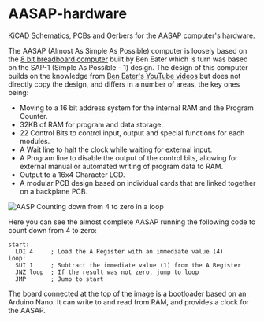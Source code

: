 # AASAP-hardware
KiCAD Schematics, PCBs and Gerbers for the AASAP computer's hardware.

The AASAP (Almost As Simple As Possible) computer is loosely based on the [8 bit breadboard computer](https://eater.net/8bit) built by Ben Eater which is turn was based on the SAP-1 (Simple As Possible - 1) design. The design of this computer builds on the knowledge from [Ben Eater's YouTube videos](https://www.youtube.com/playlist?list=PLowKtXNTBypGqImE405J2565dvjafglHU) but does not directly copy the design, and differs in a number of areas, the key ones being:

- Moving to a 16 bit address system for the internal RAM and the Program Counter.
- 32KB of RAM for program and data storage.
- 22 Control Bits to control input, output and special functions for each modules.
- A Wait line to halt the clock while waiting for external input.
- A Program line to disable the output of the control bits, allowing for external manual or automated writing of program data to RAM.
- Output to a 16x4 Character LCD.
- A modular PCB design based on individual cards that are linked together on a backplane PCB.

![AASP Counting down from 4 to zero in a loop](/media/AASP.gif)

Here you can see the almost complete AASAP running the following code to count down from 4 to zero:

    start:
      LDI 4     ; Load the A Register with an immediate value (4)
    loop:
      SUI 1     ; Subtract the immediate value (1) from the A Register
      JNZ loop  ; If the result was not zero, jump to loop
      JMP       ; Jump to start

The board connected at the top of the image is a bootloader based on an Arduino Nano. It can write to and read from RAM, and provides a clock for the AASAP.
